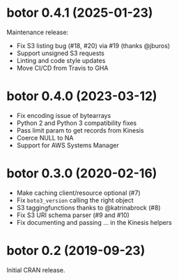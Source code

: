 # botor 0.4.1 (2025-01-23)

Maintenance release:

* Fix S3 listing bug (#18, #20) via #19 (thanks @jburos)
* Support unsigned S3 requests
* Linting and code style updates
* Move CI/CD from Travis to GHA

# botor 0.4.0 (2023-03-12)

* Fix encoding issue of bytearrays
* Python 2 and Python 3 compatibility fixes
* Pass limit param to get records from Kinesis
* Coerce NULL to NA
* Support for AWS Systems Manager

# botor 0.3.0 (2020-02-16)

* Make caching client/resource optional (#7)
* Fix `boto3_version` calling the right object
* S3 taggingfunctions thanks to @katrinabrock (#8)
* Fix S3 URI schema parser (#9 and #10)
* Fix documenting and passing ... in the Kinesis helpers

# botor 0.2 (2019-09-23)

Initial CRAN release.
